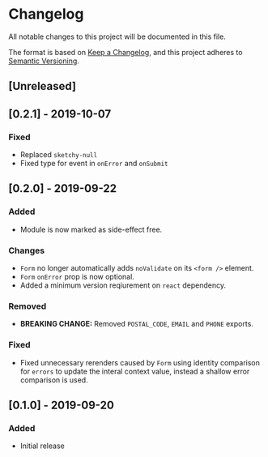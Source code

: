 # Changelog

All notable changes to this project will be documented in this file.

The format is based on [Keep a Changelog](https://keepachangelog.com/en/1.0.0/),
and this project adheres to [Semantic Versioning](https://semver.org/spec/v2.0.0.html).

## [Unreleased]

## [0.2.1] - 2019-10-07
### Fixed
- Replaced `sketchy-null`
- Fixed type for event in `onError` and `onSubmit`

## [0.2.0] - 2019-09-22
### Added
- Module is now marked as side-effect free.
### Changes
- `Form` no longer automatically adds `noValidate` on its `<form />` element.
- `Form` `onError` prop is now optional.
- Added a minimum version reqiurement on `react` dependency.
### Removed
- **BREAKING CHANGE:** Removed `POSTAL_CODE`, `EMAIL` and `PHONE` exports.
### Fixed
- Fixed unnecessary rerenders caused by `Form` using identity comparison for
  `errors` to update the interal context value, instead a shallow error
  comparison is used.

## [0.1.0] - 2019-09-20
### Added
- Initial release
